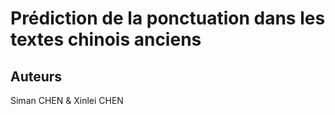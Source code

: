 # Prédiction de la ponctuation dans les textes chinois anciens

## Auteurs
Siman CHEN & Xinlei CHEN
